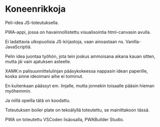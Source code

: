 ﻿# Koneenrikkoja

Peli-idea JS-toteutuksella.

PWA-appi, jossa on havainnollistettu visualisointia html-canvasin avulla.

Ei ladattavia ulkopuolisia JS-kirjastoja, vaan ainoastaan ns. Vanilla-JavaScriptiä.

Pelin idea juontaa työhön, jota tein joskus ammoisana aikana kauan sitten, mutta jäi vain ajatuksen asteelle.

XAMK:n palisuunnittelulinjan pääsykokeessa nappasin idean paperille, koska sinne ideoimani aihe ei toiminut.

En kuitenkaan päässyt em. linjalle, mutta jonnekin toisaalle pääsin hieman myöhemmin.

Ja niillä opeilla tätä on koodattu.

Toteutuksen boiler plate on tekoälyllä toteutettu, se mainittakoon tässä.

PWA on toteutettu VSCoden lisäosalla, PWABuilder Studio.